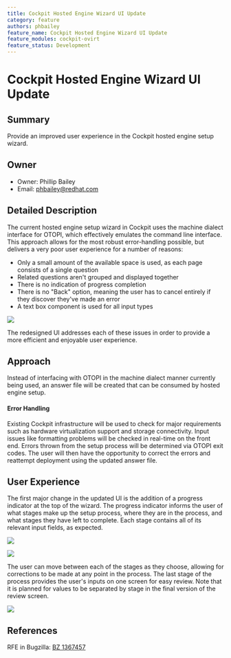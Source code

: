 ```yaml
---
title: Cockpit Hosted Engine Wizard UI Update
category: feature
authors: phbailey
feature_name: Cockpit Hosted Engine Wizard UI Update
feature_modules: cockpit-ovirt
feature_status: Development
---
```


# Cockpit Hosted Engine Wizard UI Update

## Summary

Provide an improved user experience in the Cockpit hosted engine setup wizard.

## Owner

*   Owner: Phillip Bailey
*   Email: phbailey@redhat.com

## Detailed Description

The current hosted engine setup wizard in Cockpit uses the machine dialect interface for OTOPI, which effectively emulates the command line interface. This approach allows for the most robust error-handling possible, but delivers a very poor user experience for a number of reasons:

* Only a small amount of the available space is used, as each page consists of a single question
* Related questions aren't grouped and displayed together
* There is no indication of progress completion
* There is no "Back" option, meaning the user has to cancel entirely if they discover they've made an error
* A text box component is used for all input types

![](/images/wiki/cockpit-he-setup-wizard-old.png)

The redesigned UI addresses each of these issues in order to provide a more efficient and enjoyable user experience.

## Approach

Instead of interfacing with OTOPI in the machine dialect manner currently being used, an answer file will be created that can be consumed by hosted engine setup.

#### Error Handling

Existing Cockpit infrastructure will be used to check for major requirements such as hardware virtualization support and storage connectivity. Input issues like formatting problems will be checked in real-time on the front end. Errors thrown from the setup process will be determined via OTOPI exit codes. The user will then have the opportunity to correct the errors and reattempt deployment using the updated answer file.

## User Experience

The first major change in the updated UI is the addition of a progress indicator at the top of the wizard. The progress indicator informs the user of what stages make up the setup process, where they are in the process, and what stages they have left to complete. Each stage contains all of its relevant input fields, as expected.


![](/images/wiki/cockpit-he-setup-wizard-update-storage.png)

![](/images/wiki/cockpit-he-setup-wizard-update-vm.png)

The user can move between each of the stages as they choose, allowing for corrections to be made at any point in the process. The last stage of the process provides the user's inputs on one screen for easy review. Note that it is planned for values to be separated by stage in the final version of the review screen.

![](/images/wiki/cockpit-he-setup-wizard-update-review.png)

## References
RFE in Bugzilla: [BZ 1367457](https://bugzilla.redhat.com/show_bug.cgi?id=1367457)
